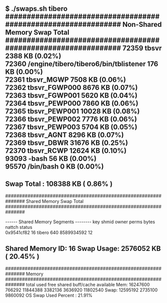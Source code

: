 $ ./swaps.sh tibero
###############################################################
 Non-Shared Memory Swap Total
###############################################################
72359      tbsvr                                    2388 KB                        (0.02%)                       
72360      /engine/tibero/tibero6/bin/tblistener    176 KB                         (0.00%)                       
72361      tbsvr_MGWP                               7508 KB                        (0.06%)                       
72362      tbsvr_FGWP000                            8676 KB                        (0.07%)                       
72363      tbsvr_FGWP001                            5620 KB                        (0.04%)                       
72364      tbsvr_PEWP000                            7860 KB                        (0.06%)                       
72365      tbsvr_PEWP001                            10028 KB                       (0.08%)                       
72366      tbsvr_PEWP002                            7776 KB                        (0.06%)                       
72367      tbsvr_PEWP003                            5704 KB                        (0.05%)                       
72368      tbsvr_AGNT                               8296 KB                        (0.07%)                       
72369      tbsvr_DBWR                               31676 KB                       (0.25%)                       
72370      tbsvr_RCWP                               12624 KB                       (0.10%)                       
93093      -bash                                    56 KB                          (0.00%)                       
95570      /bin/bash                                0 KB                           (0.00%)                       
--------------------------------------------------------
Swap Total : 108388 KB ( 0.86% )
--------------------------------------------------------
###############################################################
 Shared Memory Swap Total
###############################################################

------ Shared Memory Segments --------
key        shmid      owner      perms      bytes      nattch     status      
0x9541cf82 16         tibero     640        8589934592 12                      

Shared Memory ID: 16 Swap Usage: 2576052 KB ( 20.45% )
--------------------------------------------------------
###############################################################
 Memory
###############################################################
              total        used        free      shared  buff/cache   available
Mem:       16247600      766292    11844388     3382136     3636920    11802540
Swap:      12595192     2735100     9860092
OS Swap Used Percent : 21.91%
